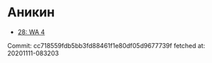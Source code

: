 # Аникин
- [28: WA 4](28.md)

Commit: cc718559fdb5bb3fd88461f1e80df05d9677739f
 fetched at: 20201111-083203
